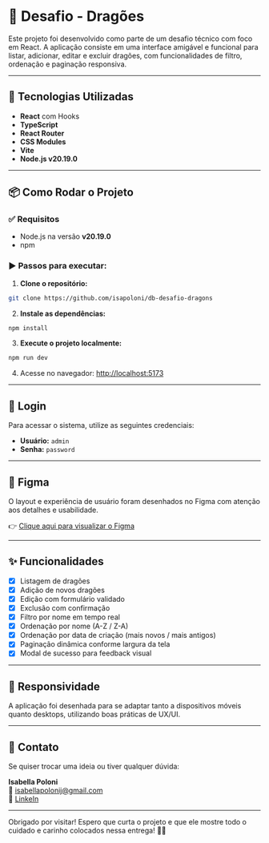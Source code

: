 # 🐉 Desafio - Dragões

Este projeto foi desenvolvido como parte de um desafio técnico com foco em React. A aplicação consiste em uma interface amigável e funcional para listar, adicionar, editar e excluir dragões, com funcionalidades de filtro, ordenação e paginação responsiva.

---

## 🚀 Tecnologias Utilizadas

- **React** com Hooks
- **TypeScript**
- **React Router**
- **CSS Modules**
- **Vite**
- **Node.js v20.19.0**

---

## 📦 Como Rodar o Projeto

### ✅ Requisitos

- Node.js na versão **v20.19.0**
- npm

### ▶️ Passos para executar:

1. **Clone o repositório:**

```bash
git clone https://github.com/isapoloni/db-desafio-dragons
```

2. **Instale as dependências:**

```bash
npm install
```

3. **Execute o projeto localmente:**

```bash
npm run dev
```

4. Acesse no navegador: [http://localhost:5173](http://localhost:5173)

---

## 🔐 Login

Para acessar o sistema, utilize as seguintes credenciais:

- **Usuário:** `admin`
- **Senha:** `password`

---

## 🎨 Figma

O layout e experiência de usuário foram desenhados no Figma com atenção aos detalhes e usabilidade.

👉 [Clique aqui para visualizar o Figma](https://www.figma.com/design/MrEK0o2M0FpmltkYbLHhyv/desafio-dragon?node-id=0-1&t=CjltHs9VsLqKSzmb-1)

---

## ✨ Funcionalidades

- [x] Listagem de dragões
- [x] Adição de novos dragões
- [x] Edição com formulário validado
- [x] Exclusão com confirmação
- [x] Filtro por nome em tempo real
- [x] Ordenação por nome (A-Z / Z-A)
- [x] Ordenação por data de criação (mais novos / mais antigos)
- [x] Paginação dinâmica conforme largura da tela
- [x] Modal de sucesso para feedback visual

---

## 📱 Responsividade

A aplicação foi desenhada para se adaptar tanto a dispositivos móveis quanto desktops, utilizando boas práticas de UX/UI.

---

## 🧠 Contato

Se quiser trocar uma ideia ou tiver qualquer dúvida:

**Isabella Poloni**  
📧 isabellapolonij@gmail.com   
💼 [LinkeIn](https://www.linkedin.com/in/isabella-poloni/)

---

Obrigado por visitar! Espero que curta o projeto e que ele mostre todo o cuidado e carinho colocados nessa entrega! 💪🐉
